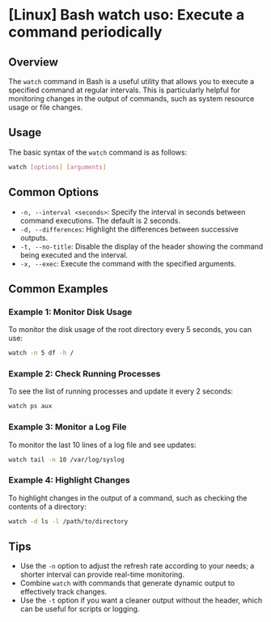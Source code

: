# [Linux] Bash watch uso: Execute a command periodically

## Overview
The `watch` command in Bash is a useful utility that allows you to execute a specified command at regular intervals. This is particularly helpful for monitoring changes in the output of commands, such as system resource usage or file changes.

## Usage
The basic syntax of the `watch` command is as follows:

```bash
watch [options] [arguments]
```

## Common Options
- `-n, --interval <seconds>`: Specify the interval in seconds between command executions. The default is 2 seconds.
- `-d, --differences`: Highlight the differences between successive outputs.
- `-t, --no-title`: Disable the display of the header showing the command being executed and the interval.
- `-x, --exec`: Execute the command with the specified arguments.

## Common Examples

### Example 1: Monitor Disk Usage
To monitor the disk usage of the root directory every 5 seconds, you can use:

```bash
watch -n 5 df -h /
```

### Example 2: Check Running Processes
To see the list of running processes and update it every 2 seconds:

```bash
watch ps aux
```

### Example 3: Monitor a Log File
To monitor the last 10 lines of a log file and see updates:

```bash
watch tail -n 10 /var/log/syslog
```

### Example 4: Highlight Changes
To highlight changes in the output of a command, such as checking the contents of a directory:

```bash
watch -d ls -l /path/to/directory
```

## Tips
- Use the `-n` option to adjust the refresh rate according to your needs; a shorter interval can provide real-time monitoring.
- Combine `watch` with commands that generate dynamic output to effectively track changes.
- Use the `-t` option if you want a cleaner output without the header, which can be useful for scripts or logging.